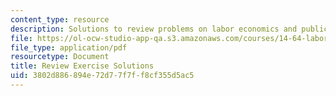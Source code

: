 ```yaml
---
content_type: resource
description: Solutions to review problems on labor economics and public policy.
file: https://ol-ocw-studio-app-qa.s3.amazonaws.com/courses/14-64-labor-economics-and-public-policy-fall-2009/3802d886894e72d77f7ff8cf355d5ac5_MIT14_64F09_psrv_sol.pdf
file_type: application/pdf
resourcetype: Document
title: Review Exercise Solutions
uid: 3802d886-894e-72d7-7f7f-f8cf355d5ac5
---
```

